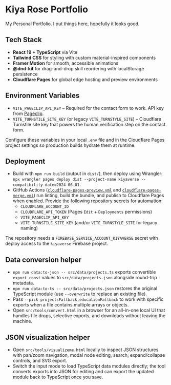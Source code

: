 # Kiya Rose Portfolio

My Personal Portfolio. I put things here, hopefully it looks good.

## Tech Stack

- **React 19 + TypeScript** via Vite
- **Tailwind CSS** for styling with custom material-inspired components
- **Framer Motion** for smooth, accessible animations
- **@dnd-kit** for drag-and-drop skill reordering with localStorage persistence
- **Cloudflare Pages** for global edge hosting and preview environments

## Environment Variables

- `VITE_PAGECLIP_API_KEY` – Required for the contact form to work. API key from [Pageclip](https://pageclip.co/).
- `VITE_TURNSTILE_SITE_KEY` (or legacy `VITE_TURNSTYLE_SITE`) – Cloudflare Turnstile site key that powers the human verification step on the contact form.

Configure these variables in your local `.env` file and in the Cloudflare Pages project settings so production builds hydrate them at runtime.

## Deployment

- Build with `npm run build` (output in `dist/`), then deploy using Wrangler: `npx wrangler pages deploy dist --project-name kiyaverse --compatibility-date=2024-06-01`.
- GitHub Actions ([`cloudflare-pages-preview.yml`](.github/workflows/disabled/cloudflare-pages-preview.yml) and [`cloudflare-pages-merge.yml`](.github/workflows/disabled/cloudflare-pages-merge.yml)) run linting, build the bundle, and publish to Cloudflare Pages when enabled. Provide the following repository secrets for automation:
  - `CLOUDFLARE_ACCOUNT_ID`
  - `CLOUDFLARE_API_TOKEN` (Pages `Edit` + `Deployments` permissions)
  - `VITE_PAGECLIP_API_KEY`
  - `VITE_TURNSTILE_SITE_KEY` (and/or `VITE_TURNSTYLE_SITE` for legacy naming)

The repository needs a `FIREBASE_SERVICE_ACCOUNT_KIYAVERSE` secret with deploy access to the `kiyaverse` Firebase project.

## Data conversion helper

- `npm run data:to-json -- src/data/projects.ts` exports convertible `export const` values to `src/data/projects.json` alongside round-trip metadata.
- `npm run data:to-ts -- src/data/projects.json` restores the original TypeScript module (use `--overwrite` to replace an existing file).
- Pass `--pick projectsFallback,educationFallback` to work with specific exports when a file contains multiple arrays or objects.
- Open `src/tools/convert.html` in a browser for an all-in-one local UI that handles file drops, selective exports, and downloads without leaving the machine.

## JSON visualization helper

- Open `src/tools/visualizeme.html` locally to inspect JSON structures with pan/zoom navigation, modal node editing, search, expand/collapse controls, and SVG export.
- Switch the input mode to load TypeScript data modules directly; the tool converts exports into JSON for editing and can export the updated module back to TypeScript once you save.
